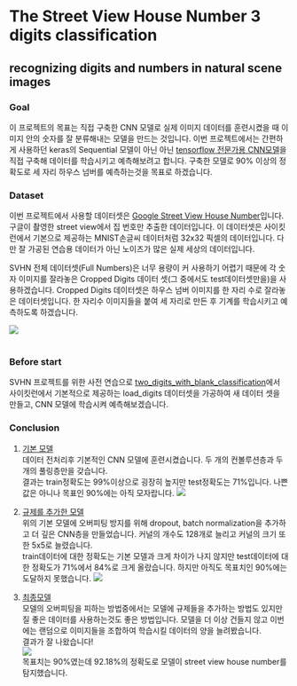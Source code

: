 # The Street View House Number 3 digits classification<br>
## recognizing digits and numbers in natural scene images

### Goal
이 프로젝트의 목표는 직접 구축한 CNN 모델로 실제 이미지 데이터를 훈련시켰을 때 이미지 안의 숫자를 잘 분류해내는 모델을 만드는 것입니다. 이번 프로젝트에서는 간편하게 사용하던 keras의 Sequential 모델이 아닌 아닌  <a href="https://www.tensorflow.org/tutorials/quickstart/advanced?hl=ko">tensorflow 전문가용 CNN모델</a>을 직접 구축해 데이터를 학습시키고 예측해보려고 합니다. 구축한 모델로 90% 이상의 정확도로 세 자리 하우스 넘버를 예측하는것을 목표로 하겠습니다.<br>

### Dataset
이번 프로젝트에서 사용할 데이터셋은 <a href="http://ufldl.stanford.edu/housenumbers/">Google Street View House Number</a>입니다. 구글이 촬영한 street view에서 집 번호만 추출한 데이터입니다. 이 데이터셋은 사이킷런에서 기본으로 제공하는 MNIST손글씨 데이터처럼 32x32 픽셀의 데이터입니다. 다만 잘 가공된 연습용 데이터가 아닌 노이즈가 많은 실제 세상의 데이터입니다.<br>

SVHN 전체 데이터셋(Full Numbers)은 너무 용량이 커 사용하기 어렵기 때문에 각 숫자 이미지를 잘라놓은 Cropped Digits 데이터 셋(그 중에서도 test데이터셋만을)을 사용하겠습니다. Cropped Digits 데이터셋은 하우스 넘버 이미지를 한 자리 수로 잘라놓은 데이터셋입니다. 한 자리수 이미지들을 붙여 세 자리로 만든 후 기계를 학습시키고 예측하도록 하겠습니다.<br>

<img src="http://ufldl.stanford.edu/housenumbers/32x32eg.png" style="margin-left: auto; margin-right: auto; display: block;"/><br>

### Before start
SVHN 프로젝트를 위한 사전 연습으로 <a href="https://github.com/Jin-jin-jara/Small-Project1--SVHN_3_digits_classification/blob/master/small_project1_two_digits_with_blank.ipynb">two_digits_with_blank_classification</a>에서 사이킷런에서 기본적으로 제공하는 load_digits 데이터셋을 가공하여 새 데이터 셋을 만들고, CNN 모델에 학습시켜 예측해보겠습니다.<br>

### Conclusion

1. <a href="https://github.com/Jin-jin-jara/Small-Project1--SVHN_3_digits_classification/blob/master/models/SVHN(basic_model).ipynb">기본 모델</a><br>
데이터 전처리후 기본적인 CNN 모델에 훈련시켰습니다. 두 개의 컨볼루션층과 두개의 풀링층만을 갖습니다. <br>
결과는 train정확도는 99%이상으로 굉장히 높지만 test정확도는 71%입니다. 나쁜 값은 아니나 목표인 90%에는 아직 모자랍니다.
<img src="https://img1.daumcdn.net/thumb/R1280x0/?scode=mtistory2&fname=https%3A%2F%2Fk.kakaocdn.net%2Fdn%2FbZaFrI%2FbtqBNlaHLsu%2FM98UcPHqPqWRgfsXN9Fm0k%2Fimg.png"><br>

2. <a href="https://github.com/Jin-jin-jara/Small-Project1--SVHN_3_digits_classification/blob/master/models/SVHN(dropout%2C_batchnormalization%2C_deeper_layers).ipynb">규제를 추가한 모델</a><br>
위의 기본 모델에 오버피팅 방지를 위해 dropout, batch normalization을 추가하고 더 깊은 CNN층을 만들었습니다. 커널의 개수도 128개로 늘리고 커널의 크기 또한 5x5로 늘렸습니다.<br>
train데이터에 대한 정확도는 기본 모델과 크게 차이가 나지 않지만 test데이터에 대한 정확도가 71%에서 84%로 크게 올랐습니다. 하지만 아직도 목표치인 90%에는 도달하지 못했습니다.
<img src="https://img1.daumcdn.net/thumb/R1280x0/?scode=mtistory2&fname=https%3A%2F%2Fk.kakaocdn.net%2Fdn%2FR5Evm%2FbtqBO64GAyy%2FkFWJmKYRRZw7pkgXKYzpfK%2Fimg.png"><br>

3. <a href="https://github.com/Jin-jin-jara/Small-Project1--SVHN_3_digits_classification/blob/master/small_project_SVHN_3_digits_classification.ipynb">최종모델</a><br>
모델의 오버피팅을 피하는 방법중에서는 모델에 규제들을 추가하는 방법도 있지만 질 좋은 데이터를 사용하는것도 좋은 방법입니다. 모델을 더 이상 건들지 않고 이번에는 랜덤으로 이미지들을 조합하여 학습시킬 데이터의 양을 늘려봤습니다.<br>
결과가 잘 나왔습니다!<br>
<img src="https://img1.daumcdn.net/thumb/R1280x0/?scode=mtistory2&fname=https%3A%2F%2Fk.kakaocdn.net%2Fdn%2F23hWM%2FbtqBO8BnK0I%2Fg7pyzF0UqOJM5mkroc9jvK%2Fimg.png"><br>
목표치는 90%였는데 92.18%의 정확도로 모델이 street view house number를 탐지했습니다.



